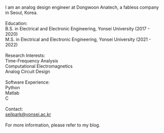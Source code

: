 I am an analog design engineer at Dongwoon Anatech, a fabless company in Seoul, Korea.
<br>
<br>
Education:<br>
B.S. in Electrical and Electronic Engineering, Yonsei University (2017 - 2020)<br>
M.S. in Electrical and Electronic Engineering, Yonsei University (2021 - 2022)<br>
<br>
Research Interests:<br>
Time-Frequency Analysis<br>
Computational Electromagnetics<br>
Analog Circuit Design<br>
<br>
Software Experience:<br>
Python<br>
Matlab<br>
C<br>
<br>
Contact:<br>
seilpark@yonsei.ac.kr<br>
<br>
For more information, please refer to my blog.


<!--
**spark-yonsei/spark-yonsei** is a ✨ _special_ ✨ repository because its `README.md` (this file) appears on your GitHub profile.

Here are some ideas to get you started:

- 🔭 I’m currently working on ...
- 🌱 I’m currently learning ...
- 👯 I’m looking to collaborate on ...
- 🤔 I’m looking for help with ...
- 💬 Ask me about ...
- 📫 How to reach me: ...
- 😄 Pronouns: ...
- ⚡ Fun fact: ...
-->
